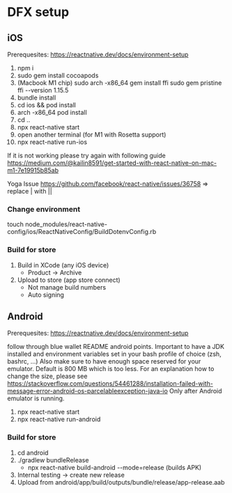 # DFX setup

## iOS

Prerequesites:
https://reactnative.dev/docs/environment-setup

1. npm i
1. sudo gem install cocoapods
1. (Macbook M1 chip) sudo arch -x86_64 gem install ffi
    sudo gem pristine ffi --version 1.15.5
1. bundle install
1. cd ios && pod install
1. arch -x86_64 pod install
1. cd ..
1. npx react-native start
1. open another terminal (for M1 with Rosetta support)
1. npx react-native run-ios

If it is not working please try again with following guide
https://medium.com/@kailin8591/get-started-with-react-native-on-mac-m1-7e19915b85ab

Yoga Issue
https://github.com/facebook/react-native/issues/36758
 => replace | with ||

### Change environment
touch node_modules/react-native-config/ios/ReactNativeConfig/BuildDotenvConfig.rb

### Build for store
1. Build in XCode (any iOS device)
    - Product -> Archive
1. Upload to store (app store connect)
    - Not manage build numbers
    - Auto signing

## Android

Prerequesites:
https://reactnative.dev/docs/environment-setup

follow through blue wallet README android points.
Important to have a JDK installed and environment variables set in your bash profile of choice (zsh, bashrc, ...)
Also make sure to have enough space reserved for your emulator. Default is 800 MB which is too less. For an explanation how to change the size, please see https://stackoverflow.com/questions/54461288/installation-failed-with-message-error-android-os-parcelableexception-java-io
Only after Android emulator is running.
1. npx react-native start
1. npx react-native run-android

### Build for store
1. cd android
1. ./gradlew bundleRelease
    - npx react-native build-android --mode=release (builds APK)
1. Internal testing -> create new release
1. Upload from android/app/build/outputs/bundle/release/app-release.aab